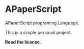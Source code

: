 # APaperScript
APaperScript programing Language.


This is a simple personal project.


**Read the license.**
